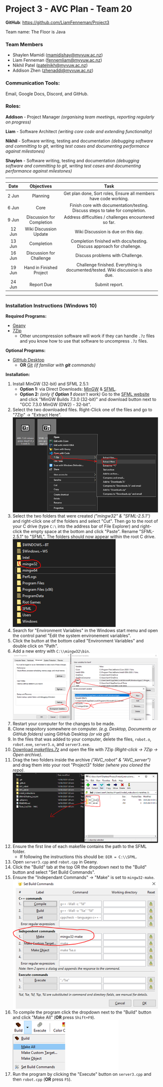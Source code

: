 # Project 3 - AVC Plan - Team 20

**GitHub**: https://github.com/LiamFenneman/Project3

Team name: The Floor is Java

### Team Members
- Shaylen Mamidi (mamidishay@myvuw.ac.nz)
- Liam Fenneman (fennemliam@myvuw.ac.nz)
- Nikhil Patel (patelnikh@myvuw.ac.nz)
- Addison Zhen (zhenaddi@myvuw.ac.nz)

### Communication Tools:
Email, Google Docs, Discord, and GitHub.

### Roles:
**Addison** - Project Manager *(organising team meetings, reporting regularly on progress)*

**Liam** - Software Architect *(writing core code and extending functionality)*

**Nikhil** - Software writing, testing and documentation *(debugging software and committing to
git, writing test cases and documenting performance against milestones)*

**Shaylen** - Software writing, testing and documentation *(debugging software and committing to
git, writing test cases and documenting performance against milestones)*

---


|  Date  |         Objectives       |                                        Task                                       |
|:------:|:-------------------------:|:---------------------------------------------------------------------------------:|
|  2 Jun | Planning                  | Get plan done, Sort roles, Ensure all members have code working.                  |
|  6 Jun | Core                      | Finish core with documentation/testing. Discuss steps to take for completion.     |
|  9 Jun | Discussion for Completion | Address difficulties / challenges encountered so far.                             |
| 12 Jun | Wiki Discussion Update    | Wiki Discussion is due on this day.                                               |
| 13 Jun | Completion                | Completion finished with docs/testing. Discuss approach for challenge.            |
| 16 Jun | Discussion for Challenge  | Discuss problems with Challenge.                                                  |
| 19 Jun | Hand in Finished Project  | Challenge finished. Everything is documented/tested. Wiki discussion is also due. |
| 24 Jun | Report Due                | Submit report.                                                                    |

---

### Installation Instructions (Windows 10)

**Required Programs:**
- [Geany](https://www.geany.org/download/releases/)
- [7Zip](https://www.7-zip.org/)
    - Other uncompression software will work if they can handle `.7z` files and you know how to use that software to uncompress `.7z` files.

**Optional Programs:**
- [GitHub Desktop](https://desktop.github.com/)
    - **OR** [Git](https://git-scm.com/) *(if familiar with **git** commands)*

**Installation:**
1. Install MinGW (32-bit) and SFML 2.5.1:
    - **Option 1:** via Direct Downloads: [MinGW](https://sourceforge.net/projects/mingw-w64/files/Toolchains%20targetting%20Win32/Personal%20Builds/mingw-builds/7.3.0/threads-posix/dwarf/i686-7.3.0-release-posix-dwarf-rt_v5-rev0.7z/download) & [SFML](https://www.sfml-dev.org/files/SFML-2.5.1-windows-gcc-7.3.0-mingw-32-bit.zip).
    - **Option 2:** *(only if **Option 1** doesn't work)* Go to the [SFML website](https://www.sfml-dev.org/download/sfml/2.5.1/) and click "MinGW Builds 7.3.0 (32-bit)" and download button next to "GCC 7.3.0 MinGW (DW2) - 32-bit". 
1. Select the two downloaded files. Right-Click one of the files and go to "7Zip" -> "Extract Here".
![image of extracting the files](/install_instructions/images/5.png)
1. Select the two folders that were created *("mingw32" & "SFML-2.5.1")* and right-click one of the folders and select "Cut". Then go to the root of your C drive (type `C:\` into the address bar of File Explorer) and right-click the empty space at the bottom and click "Paste". Rename "SFML-2.5.1" to "SFML". The folders should now appear within the root C drive.
![image of folder structure](/install_instructions/images/1.png)
1. Search for "Environment Variables" in the Windows start menu and open the control panel "Edit the system environement variables".
1. Click the button at the bottom called "Environment Variables" and double click on "Path".
1. Add a new entry with `C:\\mingw32\bin`.
![image of environment variables](/install_instructions/images/2.png)
1. Restart your computer for the changes to be made.
1. Clone respoitory somewhere on computer. *(e.g. Desktop, Documents or GitHub folders)* using GitHub Desktop *(or via git)*
1. In the files that was added to your computer, delete the files, `robot.o`, `robot.exe`, `server3.o`, and `server3.exe`.
1. [Download *makefiles.7z*](/install_instructions/makefiles.7z) and open the file with 7Zip *(Right-click -> 7Zip -> Open archive)*.
1. Drag the two folders inside the archive *("AVC_robot" & "AVC_server")* and drag them into your root "Project3" folder *(where you cloned the repo)*.
![image of makefiles](/install_instructions/images/6.png)
1. Ensure the first line of each makefile contains the path to the SFML folder.
    - If following the instructions this should be: `DIR = C:\\SFML`.
1. Open `server3.cpp` and `robot.cpp` in Geany.
1. Click the "Build" tab at the top OR the dropdown next to the "Build" button and select "Set Build Commands".
1. Ensure the "Independant Commands" -> "Make" is set to `mingw32-make`.
![image of independant commands](/install_instructions/images/3.png)
1. To compile the program click the dropdown next to the "Build" button and click "Make All" (**OR** press `Shift+F9`).
![image of make all button](/install_instructions/images/4.png)
1. Run the program by clicking the "Execute" button on `server3.cpp` and then `robot.cpp` (**OR** press `F5`).
